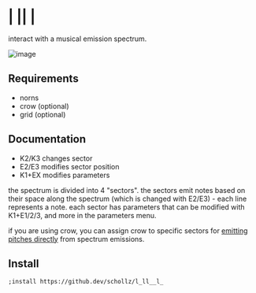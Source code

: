 #  | ||   |  

interact with a musical emission spectrum.

![image](https://repository-images.githubusercontent.com/529954932/2897a2dc-6b12-4809-b0a9-b25426e46e95)

## Requirements

- norns
- crow (optional)
- grid (optional)

## Documentation

- K2/K3 changes sector
- E2/E3 modifies sector position
- K1+EX modifies parameters



the spectrum is divided into 4 "sectors". the sectors emit notes based on their space along the spectrum (which is changed with E2/E3) - each line represents a note. each sector has parameters that can be modified with K1+E1/2/3, and more in the parameters menu.

if you are using crow, you can assign crow to specific sectors for [emitting pitches directly](https://www.instagram.com/p/Ch4daaDAdkG/) from spectrum emissions.

## Install

```
;install https://github.dev/schollz/l_ll__l_
```


